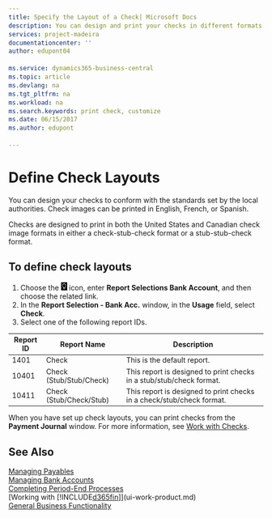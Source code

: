 ```yaml
---
title: Specify the Layout of a Check| Microsoft Docs
description: You can design and print your checks in different formats to conform with standards.
services: project-madeira
documentationcenter: ''
author: edupont04

ms.service: dynamics365-business-central
ms.topic: article
ms.devlang: na
ms.tgt_pltfrm: na
ms.workload: na
ms.search.keywords: print check, customize
ms.date: 06/15/2017
ms.author: edupont

---
```

# Define Check Layouts
You can design your checks to conform with the standards set by the local authorities. Check images can be printed in English, French, or Spanish.

Checks are designed to print in both the United States and Canadian check image formats in either a check-stub-check format or a stub-stub-check format.

## To define check layouts
1. Choose the ![Lightbulb that opens the Tell Me feature](media/ui-search/search_small.png "Tell me what you want to do") icon, enter **Report Selections Bank Account**, and then choose the related link.
2. In the **Report Selection - Bank Acc.** window, in the **Usage** field, select **Check**.
3. Select one of the following report IDs.

| Report ID | Report Name | Description |
| --- | --- | --- |
| 1401 |Check |This is the default report. |
| 10401 |Check (Stub/Stub/Check) |This report is designed to print checks in a stub/stub/check format. |
| 10411 |Check (Stub/Check/Stub) |This report is designed to print checks in a check/stub/check format. |

When you have set up check layouts, you can print checks from the **Payment Journal** window. For more information, see [Work with Checks](payables-how-work-checks.md).

## See Also
[Managing Payables](payables-manage-payables.md)  
[Managing Bank Accounts](bank-manage-bank-accounts.md)   
[Completing Period-End Processes](year-how-complete-period-end-processes.md)  
[Working with [!INCLUDE[d365fin](includes/d365fin_md.md)]](ui-work-product.md)  
[General Business Functionality](ui-across-business-areas.md)
